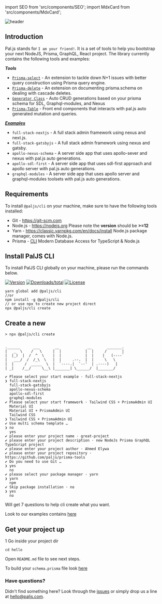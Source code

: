 import SEO from 'src/components/SEO';
import MdxCard from 'src/components/MdxCard';

<SEO title="Home Page" />

<MdxCard>

<img src="/header.png" alt="header" />

## Introduction

Pal.js stands for `I am your friend!`. It is a set of tools to help you bootstrap your next NodeJS, Prisma, GraphQL, React project. The library currently contains the following tools and examples:

**_Tools_**

- [`Prisma-select`](/plugins/select) - An extension to tackle down N+1 issues with better query construction using Prisma query engine.
- [`Prisma-delete`](/plugins/delete) - An extension on documenting prisma.schema on dealing with cascade deletes.
- [`Generator Class`](/generator) - Auto CRUD generations based on your prisma schema for SDL, Graphql-modules, and Nexus
- [`Prisma-Table`](/prisma-admin) - Front end components that interacts with pal.js auto generated mutation and queries.

[**_Examples_**](/cli/create#starter-examples)

- `full-stack-nextjs` - A full stack admin framework using nexus and next.js.
- `full-stack-gatsbyjs` - A full stack admin framework using nexus and gatsby.
- `apollo-nexus-schema` - A server side app that uses apollo-sever and nexus with pal.js auto generations.
- `apollo-sdl-first` - A server side app that uses sdl-first approach and apollo server with pal.js auto generations.
- `graphql-modules` - A server side app that uses apollo server and graphql-modules toolsets with pal.js auto generations.

## Requirements

To install `@paljs/cli` on your machine, make sure to have the following tools installed:

- Git - <https://git-scm.com>
- Node.js - <https://nodejs.org> Please note the **version** should be **>=12**
- Yarn - <https://classic.yarnpkg.com/en/docs/install> Node.js package manager, comes with Node.js.
- Prisma - [CLI](https://www.prisma.io/docs/reference/tools-and-interfaces/prisma-cli/installation) Modern Database Access for TypeScript & Node.js

## Install PalJS CLI

To install PalJS CLI globally on your machine, please run the commands below.

[![Version](https://img.shields.io/npm/v/@paljs/cli.svg)](https://npmjs.org/package/@paljs/cli)
[![Downloads/total](https://img.shields.io/npm/dt/@paljs/cli.svg)](https://npmjs.org/package/@paljs/cli)
[![License](https://img.shields.io/npm/l/@paljs/cli.svg)](https://paljs.com/)

```shell
yarn global add @paljs/cli
//or
npm install -g @paljs/cli
// or use npx to create new project direct
npx @paljs/cli create
```

## Create a new

```shell{1,11,17,22,25-29,32,35}
> npx @paljs/cli create


.______      ___       __             __       _______.
|   _  \    /   \     |  |           |  |     /       |
|  |_)  |  /  ^  \    |  |           |  |    |   (----`
|   ___/  /  /_\  \   |  |     .--.  |  |     \   \
|  |     /  _____  \  |  `----.|  `--'  | .----)   |
| _|    /__/     \__\ |_______| \______/  |_______/

✔ Please select your start example · full-stack-nextjs
❯ full-stack-nextjs
  full-stack-gatsbyjs
  apollo-nexus-schema
  apollo-sdl-first
  graphql-modules
✔ Please select your start framework · Tailwind CSS + PrismaAdmin UI
  Material UI
  Material UI + PrismaAdmin UI
  Tailwind CSS
❯ Tailwind CSS + PrismaAdmin UI
✔ Use multi schema template … 
❯ no
  yes
✔ please enter your project name · great-project
✔ please enter your project description · new NodeJs Prisma GraphQL TypeScript project
✔ please enter your project author · Ahmed Elywa
✔ please enter your project repository · https://github.com/paljs/prisma-tools
✔ Do you need to use Git … 
❯ yes
  no
✔ please select your package manager · yarn
❯ yarn
  npm
✔ Skip package installation · no
❯ yes
  no
```

Will get 7 questions to help cli create what you want.

Look to our examples contains [here](/cli/create#starter-examples)

## Get your project up

1 Go inside your project dir

```shell
cd hello
```

Open `README.md` file to see next steps.

To build your `schema.prisma` file look [here](https://www.prisma.io/docs/reference/tools-and-interfaces/prisma-schema)

### Have questions?

Didn't find something here? Look through the [issues](https://github.com/paljs/prisma-tools/issues) or simply drop us a line at <hello@paljs.com>.

</MdxCard>
